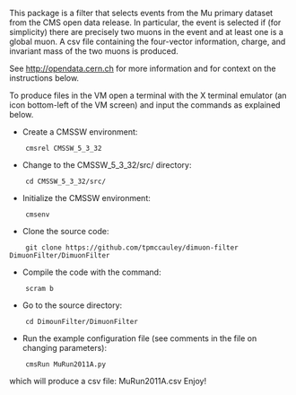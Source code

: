 This package is a filter that selects events from the Mu primary dataset from the CMS open
data release. In particular, the event is selected if (for simplicity) there are precisely two muons
in the event and at least one is a global muon. A csv file containing the four-vector information, charge, and invariant mass of the two muons is produced.

See http://opendata.cern.ch for more information and for context on the instructions below.

To produce files in the VM open a terminal with the X terminal emulator (an icon bottom-left of the VM screen)
and input the commands as explained below.

* Create a CMSSW environment: 

```
    cmsrel CMSSW_5_3_32
```

* Change to the CMSSW_5_3_32/src/ directory:

```
    cd CMSSW_5_3_32/src/
```
* Initialize the CMSSW environment:

```
    cmsenv
```
* Clone the source code:

```
    git clone https://github.com/tpmccauley/dimuon-filter DimuonFilter/DimuonFilter
````
* Compile the code with the command:

```
    scram b
```
* Go to the source directory:

```
    cd DimounFilter/DimuonFilter
```
* Run the example configuration file (see comments in the file on changing parameters):

```
    cmsRun MuRun2011A.py
```
which will produce a csv file: MuRun2011A.csv
Enjoy!
